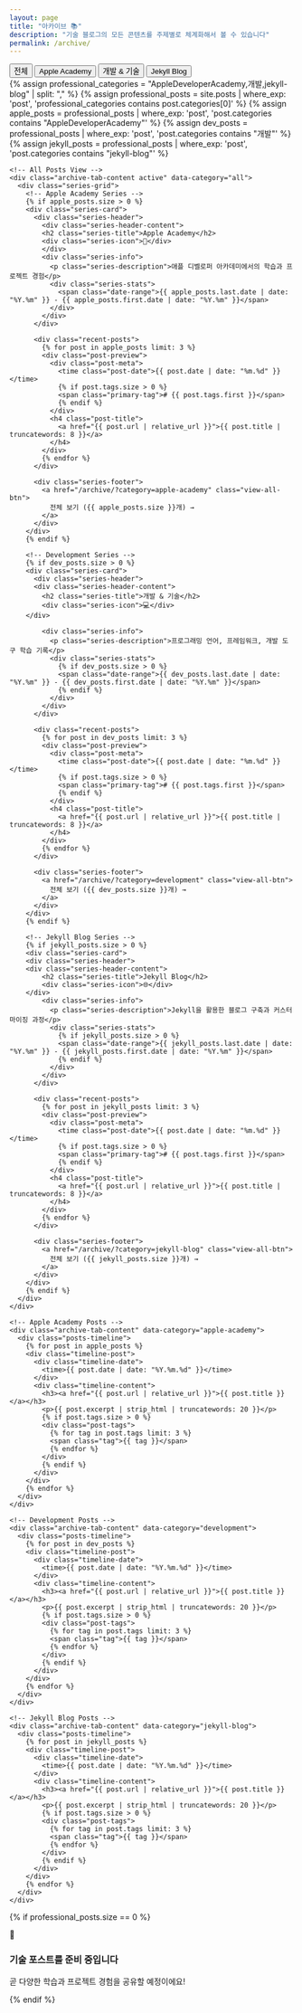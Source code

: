 ```yaml
---
layout: page
title: "아카이브 📚"
description: "기술 블로그의 모든 콘텐츠를 주제별로 체계화해서 볼 수 있습니다"
permalink: /archive/
---
```


<div class="archive-page">
  <!-- Archive Category Tabs -->
  <div class="archive-tabs-container">
    <div class="archive-tabs">
      <button class="archive-tab-button active" data-category="all" data-label="전체">
        <i class="fas fa-th-large"></i>
        <span class="tab-text">전체</span>
      </button>
      <button class="archive-tab-button" data-category="apple-academy" data-label="애플">
        <i class="fas fa-apple-alt"></i>
        <span class="tab-text">Apple Academy</span>
      </button>
      <button class="archive-tab-button" data-category="development" data-label="개발">
        <i class="fas fa-code"></i>
        <span class="tab-text">개발 & 기술</span>
      </button>
      <button class="archive-tab-button" data-category="jekyll-blog" data-label="Jekyll">
        <i class="fas fa-blog"></i>
        <span class="tab-text">Jekyll Blog</span>
      </button>
    </div>
  </div>

  <!-- Archive Content Areas -->
  <div class="archive-content">
    <!-- Professional Categories Only -->
    {% assign professional_categories = "AppleDeveloperAcademy,개발,jekyll-blog" | split: "," %}
    {% assign professional_posts = site.posts | where_exp: 'post', 'professional_categories contains post.categories[0]' %}
    {% assign apple_posts = professional_posts | where_exp: 'post', 'post.categories contains "AppleDeveloperAcademy"' %}
    {% assign dev_posts = professional_posts | where_exp: 'post', 'post.categories contains "개발"' %}
    {% assign jekyll_posts = professional_posts | where_exp: 'post', 'post.categories contains "jekyll-blog"' %}

    <!-- All Posts View -->
    <div class="archive-tab-content active" data-category="all">
      <div class="series-grid">
        <!-- Apple Academy Series -->
        {% if apple_posts.size > 0 %}
        <div class="series-card">
          <div class="series-header">
            <div class="series-header-content">
            <h2 class="series-title">Apple Academy</h2>
            <div class="series-icon">🍎</div>
            </div>
            <div class="series-info">  
              <p class="series-description">애플 디벨로퍼 아카데미에서의 학습과 프로젝트 경험</p>
              <div class="series-stats">
                <span class="date-range">{{ apple_posts.last.date | date: "%Y.%m" }} - {{ apple_posts.first.date | date: "%Y.%m" }}</span>
              </div>
            </div>
          </div>
          
          <div class="recent-posts">
            {% for post in apple_posts limit: 3 %}
            <div class="post-preview">
              <div class="post-meta">
                <time class="post-date">{{ post.date | date: "%m.%d" }}</time>
                {% if post.tags.size > 0 %}
                <span class="primary-tag"># {{ post.tags.first }}</span>
                {% endif %}
              </div>
              <h4 class="post-title">
                <a href="{{ post.url | relative_url }}">{{ post.title | truncatewords: 8 }}</a>
              </h4>
            </div>
            {% endfor %}
          </div>
          
          <div class="series-footer">
            <a href="/archive/?category=apple-academy" class="view-all-btn">
              전체 보기 ({{ apple_posts.size }}개) →
            </a>
          </div>
        </div>
        {% endif %}
        
        <!-- Development Series -->
        {% if dev_posts.size > 0 %}
        <div class="series-card">
          <div class="series-header">
          <div class="series-header-content">
            <h2 class="series-title">개발 & 기술</h2>
            <div class="series-icon">💻</div>
        </div>
            
            <div class="series-info">
              <p class="series-description">프로그래밍 언어, 프레임워크, 개발 도구 학습 기록</p>
              <div class="series-stats">
                {% if dev_posts.size > 0 %}
                <span class="date-range">{{ dev_posts.last.date | date: "%Y.%m" }} - {{ dev_posts.first.date | date: "%Y.%m" }}</span>
                {% endif %}
              </div>
            </div>
          </div>
          
          <div class="recent-posts">
            {% for post in dev_posts limit: 3 %}
            <div class="post-preview">
              <div class="post-meta">
                <time class="post-date">{{ post.date | date: "%m.%d" }}</time>
                {% if post.tags.size > 0 %}
                <span class="primary-tag"># {{ post.tags.first }}</span>
                {% endif %}
              </div>
              <h4 class="post-title">
                <a href="{{ post.url | relative_url }}">{{ post.title | truncatewords: 8 }}</a>
              </h4>
            </div>
            {% endfor %}
          </div>
          
          <div class="series-footer">
            <a href="/archive/?category=development" class="view-all-btn">
              전체 보기 ({{ dev_posts.size }}개) →
            </a>
          </div>
        </div>
        {% endif %}
        
        <!-- Jekyll Blog Series -->
        {% if jekyll_posts.size > 0 %}
        <div class="series-card">
        <div class="series-header">
        <div class="series-header-content">
            <h2 class="series-title">Jekyll Blog</h2>
            <div class="series-icon">🌐</div>
        </div>
            <div class="series-info">
              <p class="series-description">Jekyll을 활용한 블로그 구축과 커스터마이징 과정</p>
              <div class="series-stats">
                {% if jekyll_posts.size > 0 %}
                <span class="date-range">{{ jekyll_posts.last.date | date: "%Y.%m" }} - {{ jekyll_posts.first.date | date: "%Y.%m" }}</span>
                {% endif %}
              </div>
            </div>
          </div>
          
          <div class="recent-posts">
            {% for post in jekyll_posts limit: 3 %}
            <div class="post-preview">
              <div class="post-meta">
                <time class="post-date">{{ post.date | date: "%m.%d" }}</time>
                {% if post.tags.size > 0 %}
                <span class="primary-tag"># {{ post.tags.first }}</span>
                {% endif %}
              </div>
              <h4 class="post-title">
                <a href="{{ post.url | relative_url }}">{{ post.title | truncatewords: 8 }}</a>
              </h4>
            </div>
            {% endfor %}
          </div>
          
          <div class="series-footer">
            <a href="/archive/?category=jekyll-blog" class="view-all-btn">
              전체 보기 ({{ jekyll_posts.size }}개) →
            </a>
          </div>
        </div>
        {% endif %}
      </div>
    </div>

    <!-- Apple Academy Posts -->
    <div class="archive-tab-content" data-category="apple-academy">
      <div class="posts-timeline">
        {% for post in apple_posts %}
        <div class="timeline-post">
          <div class="timeline-date">
            <time>{{ post.date | date: "%Y.%m.%d" }}</time>
          </div>
          <div class="timeline-content">
            <h3><a href="{{ post.url | relative_url }}">{{ post.title }}</a></h3>
            <p>{{ post.excerpt | strip_html | truncatewords: 20 }}</p>
            {% if post.tags.size > 0 %}
            <div class="post-tags">
              {% for tag in post.tags limit: 3 %}
              <span class="tag">{{ tag }}</span>
              {% endfor %}
            </div>
            {% endif %}
          </div>
        </div>
        {% endfor %}
      </div>
    </div>

    <!-- Development Posts -->
    <div class="archive-tab-content" data-category="development">
      <div class="posts-timeline">
        {% for post in dev_posts %}
        <div class="timeline-post">
          <div class="timeline-date">
            <time>{{ post.date | date: "%Y.%m.%d" }}</time>
          </div>
          <div class="timeline-content">
            <h3><a href="{{ post.url | relative_url }}">{{ post.title }}</a></h3>
            <p>{{ post.excerpt | strip_html | truncatewords: 20 }}</p>
            {% if post.tags.size > 0 %}
            <div class="post-tags">
              {% for tag in post.tags limit: 3 %}
              <span class="tag">{{ tag }}</span>
              {% endfor %}
            </div>
            {% endif %}
          </div>
        </div>
        {% endfor %}
      </div>
    </div>

    <!-- Jekyll Blog Posts -->
    <div class="archive-tab-content" data-category="jekyll-blog">
      <div class="posts-timeline">
        {% for post in jekyll_posts %}
        <div class="timeline-post">
          <div class="timeline-date">
            <time>{{ post.date | date: "%Y.%m.%d" }}</time>
          </div>
          <div class="timeline-content">
            <h3><a href="{{ post.url | relative_url }}">{{ post.title }}</a></h3>
            <p>{{ post.excerpt | strip_html | truncatewords: 20 }}</p>
            {% if post.tags.size > 0 %}
            <div class="post-tags">
              {% for tag in post.tags limit: 3 %}
              <span class="tag">{{ tag }}</span>
              {% endfor %}
            </div>
            {% endif %}
          </div>
        </div>
        {% endfor %}
      </div>
    </div>
  </div>
</div>

{% if professional_posts.size == 0 %}
<div class="no-posts">
  <div class="no-posts-icon">📝</div>
  <h3>기술 포스트를 준비 중입니다</h3>
  <p>곧 다양한 학습과 프로젝트 경험을 공유할 예정이에요!</p>
</div>
{% endif %}

<script>
document.addEventListener('DOMContentLoaded', function() {
    const tabButtons = document.querySelectorAll('.archive-tab-button');
    const tabContents = document.querySelectorAll('.archive-tab-content');
    
    // URL 파라미터에서 카테고리 읽기
    const urlParams = new URLSearchParams(window.location.search);
    const categoryParam = urlParams.get('category');
    
    // 기본값은 'all'
    let activeCategory = 'all';
    
    // URL 파라미터가 있으면 해당 카테고리로 설정
    if (categoryParam) {
        activeCategory = categoryParam;
    }
    
    // 초기 활성화
    activateTab(activeCategory);
    
    // 탭 클릭 이벤트
    tabButtons.forEach(button => {
        button.addEventListener('click', function() {
            const category = this.getAttribute('data-category');
            activateTab(category);
            
            // URL 업데이트 (브라우저 히스토리에 추가)
            const newUrl = category === 'all' ? '/archive/' : `/archive/?category=${category}`;
            history.pushState(null, '', newUrl);
        });
    });
    
    function activateTab(category) {
        // 모든 탭과 컨텐츠에서 active 클래스 제거
        tabButtons.forEach(btn => btn.classList.remove('active'));
        tabContents.forEach(content => content.classList.remove('active'));
        
        // 해당 탭 버튼 활성화
        const targetButton = document.querySelector(`.archive-tab-button[data-category="${category}"]`);
        if (targetButton) {
            targetButton.classList.add('active');
        }
        
        // 해당 컨텐츠 표시
        const targetContent = document.querySelector(`.archive-tab-content[data-category="${category}"]`);
        if (targetContent) {
            targetContent.classList.add('active');
            
            // 애니메이션 효과
            const seriesCards = targetContent.querySelectorAll('.series-card, .timeline-post');
            seriesCards.forEach((card, index) => {
                card.style.opacity = '0';
                card.style.transform = 'translateY(20px)';
                setTimeout(() => {
                    card.style.transition = 'all 0.5s ease';
                    card.style.opacity = '1';
                    card.style.transform = 'translateY(0)';
                }, index * 100);
            });
        }
    }
});
</script>

